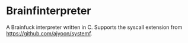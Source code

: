 # Brainfinterpreter
A Brainfuck interpreter written in C. Supports the syscall extension from https://github.com/ajyoon/systemf.

